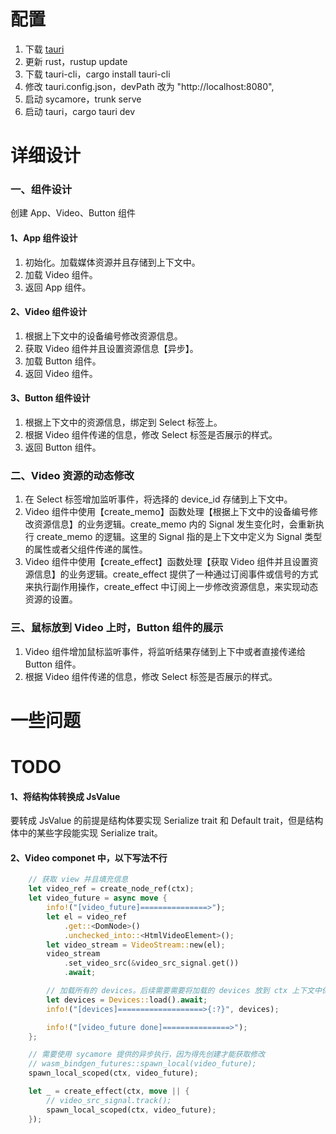 # 配置

1. 下载 [tauri](https://tauri.app/v1/guides/getting-started/setup/) 
2. 更新 rust，rustup update
3. 下载 tauri-cli，cargo install tauri-cli
4. 修改 tauri.config.json，devPath 改为 "http://localhost:8080",
5. 启动 sycamore，trunk serve
6. 启动 tauri，cargo tauri dev



# 详细设计

### 一、组件设计

创建 App、Video、Button 组件



#### 1、App 组件设计

1. 初始化。加载媒体资源并且存储到上下文中。
2. 加载 Video 组件。
3. 返回 App 组件。



#### 2、Video 组件设计

1. 根据上下文中的设备编号修改资源信息。
2. 获取 Video 组件并且设置资源信息【异步】。
3. 加载 Button 组件。
4. 返回 Video 组件。



#### 3、Button 组件设计

1. 根据上下文中的资源信息，绑定到 Select 标签上。
2. 根据 Video 组件传递的信息，修改 Select 标签是否展示的样式。
3. 返回 Button 组件。



### 二、Video 资源的动态修改

1. 在 Select 标签增加监听事件，将选择的 device_id 存储到上下文中。
2. Video 组件中使用【create_memo】函数处理【根据上下文中的设备编号修改资源信息】的业务逻辑。create_memo 内的 Signal 发生变化时，会重新执行 create_memo 的逻辑。这里的 Signal 指的是上下文中定义为 Signal 类型的属性或者父组件传递的属性。
3. Video 组件中使用【create_effect】函数处理【获取 Video 组件并且设置资源信息】的业务逻辑。create_effect 提供了一种通过订阅事件或信号的方式来执行副作用操作，create_effect 中订阅上一步修改资源信息，来实现动态资源的设置。



### 三、鼠标放到 Video 上时，Button 组件的展示

1. Video 组件增加鼠标监听事件，将监听结果存储到上下中或者直接传递给 Button 组件。
2. 根据 Video 组件传递的信息，修改 Select 标签是否展示的样式。





# 一些问题

# TODO

#### 1、将结构体转换成 JsValue

要转成 JsValue 的前提是结构体要实现 Serialize trait 和 Default trait，但是结构体中的某些字段能实现 Serialize trait。



#### 2、Video componet 中，以下写法不行

```rust
    // 获取 view 并且填充信息
    let video_ref = create_node_ref(ctx);
    let video_future = async move {
        info!("[video_future]===============>");
        let el = video_ref
            .get::<DomNode>()
            .unchecked_into::<HtmlVideoElement>();
        let video_stream = VideoStream::new(el);
        video_stream
            .set_video_src(&video_src_signal.get())
            .await;

        // 加载所有的 devices。后续需要需要将加载的 devices 放到 ctx 上下文中保管
        let devices = Devices::load().await;
        info!("[devices]===================>{:?}", devices);

        info!("[video_future done]===============>");
    };

    // 需要使用 sycamore 提供的异步执行，因为得先创建才能获取修改
    // wasm_bindgen_futures::spawn_local(video_future);
    spawn_local_scoped(ctx, video_future);

    let _ = create_effect(ctx, move || {
        // video_src_signal.track();
        spawn_local_scoped(ctx, video_future);
    });
```

